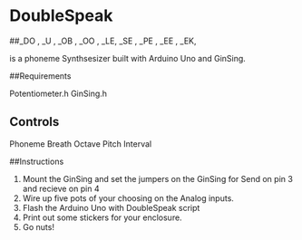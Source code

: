 # DoubleSpeak
##_DO , _U , _OB , _OO , _LE, _SE , _PE , _EE , _EK,

is a phoneme Synthsesizer built with Arduino Uno and GinSing.

##Requirements

Potentiometer.h
GinSing.h

## Controls

Phoneme
Breath
Octave
Pitch
Interval

##Instructions

1. Mount the GinSing and set the jumpers on the GinSing for Send on pin 3 and recieve on pin 4
2. Wire up five pots of your choosing on the Analog inputs.
3. Flash the Arduino Uno with DoubleSpeak script
4. Print out some stickers for your enclosure.
5. Go nuts!